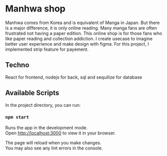 # Manhwa shop 

Manhwa comes from Korea and is equivalent of Manga in Japan. But there is a major difference, it is only online reading. Many manga fans are often frustrated not having a paper edition. This online shop is for those fans who like paper reading and collection addiction. I create usecase to imagine better user experience and make design with figma. For this project, I implemented strip feature for payement. 

## Techno

React for frontend, nodejs for back, sql and sequilize for database

## Available Scripts

In the project directory, you can run:

### `npm start`

Runs the app in the development mode.\
Open [http://localhost:3000](http://localhost:3000) to view it in your browser.

The page will reload when you make changes.\
You may also see any lint errors in the console.


